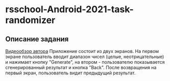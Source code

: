 # rsschool-Android-2021-task-randomizer


## Описание задания
[Видеообзор автора](https://www.youtube.com/watch?v=jLMiWLKTWaE "Необязательная подсказка") 
   Приложение состоит из двух экранов. На первом экране пользователь вводит диапазон чисел (целые, неотрицательные) и нажимает кнопку "Generate", на втором - пользователю показывается сгенерированный результат и кнопка "Back". После возвращения на первый экран, пользователь видит предыдущий результат. 
